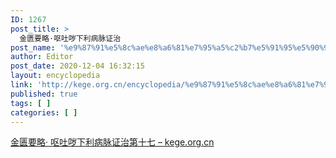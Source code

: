 ```yaml
---
ID: 1267
post_title: >
  金匮要略·呕吐哕下利病脉证治
post_name: '%e9%87%91%e5%8c%ae%e8%a6%81%e7%95%a5%c2%b7%e5%91%95%e5%90%90%e5%93%95%e4%b8%8b%e5%88%a9%e7%97%85%e8%84%89%e8%af%81%e6%b2%bb'
author: Editor
post_date: 2020-12-04 16:32:15
layout: encyclopedia
link: 'http://kege.org.cn/encyclopedia/%e9%87%91%e5%8c%ae%e8%a6%81%e7%95%a5%c2%b7%e5%91%95%e5%90%90%e5%93%95%e4%b8%8b%e5%88%a9%e7%97%85%e8%84%89%e8%af%81%e6%b2%bb'
published: true
tags: [ ]
categories: [ ]
---
```

<!-- wp:paragraph -->
<p><a href="http://kege.org.cn/1234">金匮要略· 呕吐哕下利病脉证治第十七 – kege.org.cn</a></p>
<!-- /wp:paragraph -->